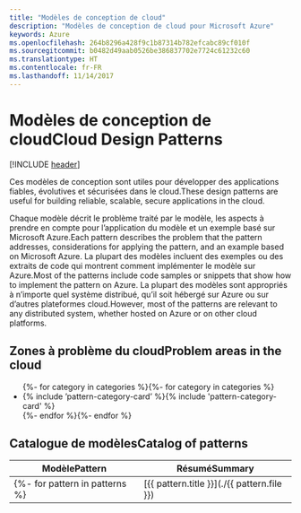 ```yaml
---
title: "Modèles de conception de cloud"
description: "Modèles de conception de cloud pour Microsoft Azure"
keywords: Azure
ms.openlocfilehash: 264b8296a428f9c1b87314b782efcabc89cf010f
ms.sourcegitcommit: b0482d49aab0526be386837702e7724c61232c60
ms.translationtype: HT
ms.contentlocale: fr-FR
ms.lasthandoff: 11/14/2017
---
```

# <a name="cloud-design-patterns"></a><span data-ttu-id="e9a24-104">Modèles de conception de cloud</span><span class="sxs-lookup"><span data-stu-id="e9a24-104">Cloud Design Patterns</span></span>

[!INCLUDE [header](../../_includes/header.md)]

<span data-ttu-id="e9a24-105">Ces modèles de conception sont utiles pour développer des applications fiables, évolutives et sécurisées dans le cloud.</span><span class="sxs-lookup"><span data-stu-id="e9a24-105">These design patterns are useful for building reliable, scalable, secure applications in the cloud.</span></span>

<span data-ttu-id="e9a24-106">Chaque modèle décrit le problème traité par le modèle, les aspects à prendre en compte pour l’application du modèle et un exemple basé sur Microsoft Azure.</span><span class="sxs-lookup"><span data-stu-id="e9a24-106">Each pattern describes the problem that the pattern addresses, considerations for applying the pattern, and an example based on Microsoft Azure.</span></span> <span data-ttu-id="e9a24-107">La plupart des modèles incluent des exemples ou des extraits de code qui montrent comment implémenter le modèle sur Azure.</span><span class="sxs-lookup"><span data-stu-id="e9a24-107">Most of the patterns include code samples or snippets that show how to implement the pattern on Azure.</span></span> <span data-ttu-id="e9a24-108">La plupart des modèles sont appropriés à n’importe quel système distribué, qu’il soit hébergé sur Azure ou sur d’autres plateformes cloud.</span><span class="sxs-lookup"><span data-stu-id="e9a24-108">However, most of the patterns are relevant to any distributed system, whether hosted on Azure or on other cloud platforms.</span></span>

## <a name="problem-areas-in-the-cloud"></a><span data-ttu-id="e9a24-109">Zones à problème du cloud</span><span class="sxs-lookup"><span data-stu-id="e9a24-109">Problem areas in the cloud</span></span>

<ul id="categories" class="panel">
<span data-ttu-id="e9a24-110">{%- for category in categories %}</span><span class="sxs-lookup"><span data-stu-id="e9a24-110">{%- for category in categories %}</span></span>
    <li>
    <span data-ttu-id="e9a24-111">{% include ’pattern-category-card’ %}</span><span class="sxs-lookup"><span data-stu-id="e9a24-111">{% include 'pattern-category-card' %}</span></span>
    </li>
<span data-ttu-id="e9a24-112">{%- endfor %}</span><span class="sxs-lookup"><span data-stu-id="e9a24-112">{%- endfor %}</span></span>
</ul>

## <a name="catalog-of-patterns"></a><span data-ttu-id="e9a24-113">Catalogue de modèles</span><span class="sxs-lookup"><span data-stu-id="e9a24-113">Catalog of patterns</span></span>

| <span data-ttu-id="e9a24-114">Modèle</span><span class="sxs-lookup"><span data-stu-id="e9a24-114">Pattern</span></span> | <span data-ttu-id="e9a24-115">Résumé</span><span class="sxs-lookup"><span data-stu-id="e9a24-115">Summary</span></span> |
| ------- | ------- |
<span data-ttu-id="e9a24-116">{%- for pattern in patterns %} | [{{ pattern.title }}](./{{ pattern.file }}) | {{ pattern.description }} | {%- endfor %}</span><span class="sxs-lookup"><span data-stu-id="e9a24-116">{%- for pattern in patterns %} | [{{ pattern.title }}](./{{ pattern.file }}) | {{ pattern.description }} | {%- endfor %}</span></span>